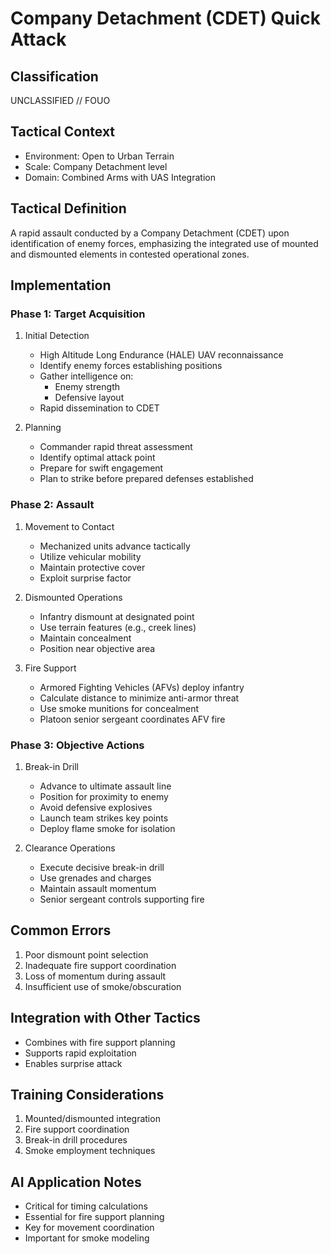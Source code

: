 # Company Detachment (CDET) Quick Attack

## Classification

UNCLASSIFIED // FOUO

## Tactical Context

- Environment: Open to Urban Terrain
- Scale: Company Detachment level
- Domain: Combined Arms with UAS Integration

## Tactical Definition

A rapid assault conducted by a Company Detachment (CDET) upon identification of
enemy forces, emphasizing the integrated use of mounted and dismounted elements
in contested operational zones.

## Implementation

### Phase 1: Target Acquisition

1. Initial Detection

   - High Altitude Long Endurance (HALE) UAV reconnaissance
   - Identify enemy forces establishing positions
   - Gather intelligence on:
     - Enemy strength
     - Defensive layout
   - Rapid dissemination to CDET

2. Planning
   - Commander rapid threat assessment
   - Identify optimal attack point
   - Prepare for swift engagement
   - Plan to strike before prepared defenses established

### Phase 2: Assault

1. Movement to Contact

   - Mechanized units advance tactically
   - Utilize vehicular mobility
   - Maintain protective cover
   - Exploit surprise factor

2. Dismounted Operations

   - Infantry dismount at designated point
   - Use terrain features (e.g., creek lines)
   - Maintain concealment
   - Position near objective area

3. Fire Support
   - Armored Fighting Vehicles (AFVs) deploy infantry
   - Calculate distance to minimize anti-armor threat
   - Use smoke munitions for concealment
   - Platoon senior sergeant coordinates AFV fire

### Phase 3: Objective Actions

1. Break-in Drill

   - Advance to ultimate assault line
   - Position for proximity to enemy
   - Avoid defensive explosives
   - Launch team strikes key points
   - Deploy flame smoke for isolation

2. Clearance Operations
   - Execute decisive break-in drill
   - Use grenades and charges
   - Maintain assault momentum
   - Senior sergeant controls supporting fire

## Common Errors

1. Poor dismount point selection
2. Inadequate fire support coordination
3. Loss of momentum during assault
4. Insufficient use of smoke/obscuration

## Integration with Other Tactics

- Combines with fire support planning
- Supports rapid exploitation
- Enables surprise attack

## Training Considerations

1. Mounted/dismounted integration
2. Fire support coordination
3. Break-in drill procedures
4. Smoke employment techniques

## AI Application Notes

- Critical for timing calculations
- Essential for fire support planning
- Key for movement coordination
- Important for smoke modeling
